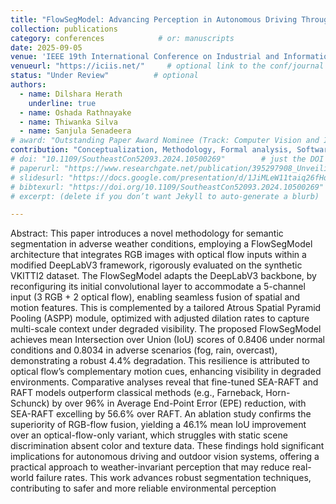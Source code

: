 ```yaml
---
title: "FlowSegModel: Advancing Perception in Autonomous Driving Through Weather-Resilient Segmentation"
collection: publications
category: conferences            # or: manuscripts
date: 2025-09-05
venue: 'IEEE 19th International Conference on Industrial and Information Systems (ICIIS) 2025'
venueurl: "https://iciis.net/"     # optional link to the conf/journal
status: "Under Review"          # optional
authors:
  - name: Dilshara Herath
    underline: true
  - name: Oshada Rathnayake
  - name: Thiwanka Silva
  - name: Sanjula Senadeera
# award: "Outstanding Paper Award Nominee (Track: Computer Vision and Image processing)"              # optional
contribution: "Conceptualization, Methodology, Formal analysis, Software, Validation, Writing – Original Draft."
# doi: "10.1109/SoutheastCon52093.2024.10500269"        # just the DOI string; we’ll link it
# paperurl: "https://www.researchgate.net/publication/395297908_Unveiling_Misalignment_Fault_Severities_A_Novel_SCD-CNN_Framework_for_Rotating_Machinery" # optional (keeps existing download links working)
# slidesurl: "https://docs.google.com/presentation/d/1JiMLeW11taiq26fHqtzFod48C3Zq2jVP/edit?usp=drive_link&ouid=118393945755563807099&rtpof=true&sd=true"
# bibtexurl: "https://doi.org/10.1109/SoutheastCon52093.2024.10500269"
# excerpt: (delete if you don’t want Jekyll to auto-generate a blurb)

---
```



Abstract: This paper introduces a novel methodology for semantic segmentation in adverse weather conditions, employing a FlowSegModel architecture that integrates RGB images with optical flow inputs within a modified DeepLabV3 framework, rigorously evaluated on the synthetic VKITTI2 dataset. The FlowSegModel adapts the DeepLabV3 backbone, by reconfiguring its initial convolutional layer to accommodate a 5-channel input (3 RGB + 2 optical flow), enabling seamless fusion of spatial and motion features. This is complemented by a tailored Atrous Spatial Pyramid Pooling (ASPP) module, optimized with adjusted dilation rates to capture multi-scale context under degraded visibility. The proposed FlowSegModel achieves mean Intersection over Union (IoU) scores of 0.8406 under normal conditions and 0.8034 in adverse scenarios (fog, rain, overcast), demonstrating a robust 4.4% degradation. This resilience is attributed to optical flow’s complementary motion cues, enhancing visibility in degraded environments. Comparative analyses reveal that fine-tuned SEA-RAFT and RAFT models outperform classical methods (e.g., Farneback, Horn-Schunck) by over 96% in Average End-Point Error (EPE) reduction, with SEA-RAFT excelling by 56.6% over RAFT. An ablation study confirms the superiority of RGB-flow fusion, yielding a 46.1% mean IoU improvement over an optical-flow-only variant, which struggles with static scene discrimination absent color and texture data. These findings hold significant implications for autonomous driving and outdoor vision systems, offering a practical approach to weather-invariant perception that may reduce real-world failure rates. This work advances robust segmentation techniques, contributing to safer and more reliable environmental perception 